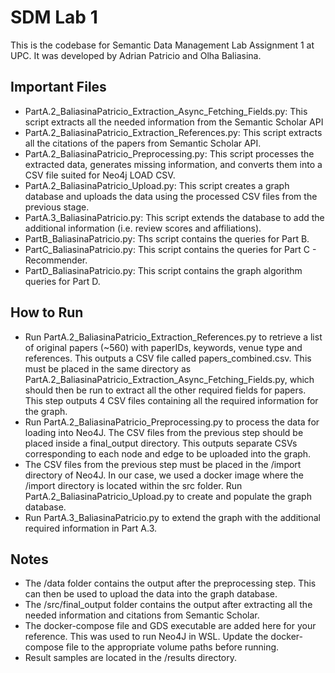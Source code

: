 # SDM Lab 1
This is the codebase for Semantic Data Management Lab Assignment 1 at UPC. It was developed by Adrian Patricio and Olha Baliasina.

## Important Files
- PartA.2_BaliasinaPatricio_Extraction_Async_Fetching_Fields.py: This script extracts all the needed information from the Semantic Scholar API
- PartA.2_BaliasinaPatricio_Extraction_References.py: This script extracts all the citations of the papers from Semantic Scholar API.
- PartA.2_BaliasinaPatricio_Preprocessing.py: This script processes the extracted data, generates missing information, and converts them into a CSV file suited for Neo4j LOAD CSV.
- PartA.2_BaliasinaPatricio_Upload.py: This script creates a graph database and uploads the data using the processed CSV files from the previous stage.
- PartA.3_BaliasinaPatricio.py: This script extends the database to add the additional information (i.e. review scores and affiliations).
- PartB_BaliasinaPatricio.py: Ths script contains the queries for Part B.
- PartC_BaliasinaPatricio.py: This script contains the queries for Part C - Recommender.
- PartD_BaliasinaPatricio.py: This script contains the graph algorithm queries for Part D.

## How to Run
- Run PartA.2_BaliasinaPatricio_Extraction_References.py to retrieve a list of original papers (~560) with paperIDs, keywords, venue type and references. This outputs a CSV file called papers_combined.csv. This must be placed in the same directory as PartA.2_BaliasinaPatricio_Extraction_Async_Fetching_Fields.py, which should then be run to extract all the other required fields for papers. This step outputs 4 CSV files containing all the required information for the graph.
- Run PartA.2_BaliasinaPatricio_Preprocessing.py to process the data for loading into Neo4J. The CSV files from the previous step should be placed inside a final_output directory. This outputs separate CSVs corresponding to each node and edge to be uploaded into the graph.
- The CSV files from the previous step must be placed in the /import directory of Neo4J. In our case, we used a docker image where the /import directory is located within the src folder. Run PartA.2_BaliasinaPatricio_Upload.py to create and populate the graph database.
- Run PartA.3_BaliasinaPatricio.py to extend the graph with the additional required information in Part A.3.

## Notes
- The /data folder contains the output after the preprocessing step. This can then be used to upload the data into the graph database. 
- The /src/final_output folder contains the output after extracting all the needed information and citations from Semantic Scholar.
- The docker-compose file and GDS executable are added here for your reference. This was used to run Neo4J in WSL. Update the docker-compose file to the appropriate volume paths before running.
- Result samples are located in the /results directory.
